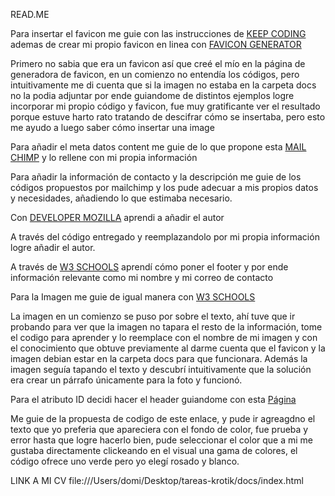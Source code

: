 READ.ME

Para insertar el favicon me guie con las instrucciones de [KEEP CODING](https://keepcoding.io/blog/favicon-en-html/) ademas de crear mi propio favicon en linea con [FAVICON GENERATOR](https://www.websiteplanet.com/es/webtools/favicon-generator/)

Primero no sabia que era un favicon así que creé el mío en la página de generadora de favicon, en un comienzo no entendía los códigos, pero intuitivamente me di cuenta que si la imagen no estaba en la carpeta docs no la podia adjuntar por ende guiandome de distintos ejemplos logre incorporar mi propio código y favicon, fue muy gratificante ver el resultado porque estuve harto rato tratando de descifrar cómo se insertaba, pero esto me ayudo a luego saber cómo insertar una image 

Para añadir el meta datos content me guie de lo que propone esta [MAIL CHIMP](https://mailchimp.com/es/resources/meta-tags-and-the-head-section-of-a-website/#:~:text=Para%20a%C3%B1adir%20la%20etiqueta%20descripci%C3%B3n,de%20b%C3%BAsqueda%20y%20los%20usuarios.) y lo rellene con mi propia información 


Para añadir la información de contacto y la descripción me guie de los códigos propuestos por mailchimp y los pude adecuar a mis propios datos y necesidades, añadiendo lo que estimaba necesario.

Con [DEVELOPER MOZILLA](https://developer.mozilla.org/es/docs/Learn/HTML/Introduction_to_HTML/The_head_metadata_in_HTML) aprendi a añadir el autor 

A través del código entregado y reemplazandolo por mi propia información logre añadir el autor.

A través de [W3 SCHOOLS](https://www.w3schools.com/tags/tag_footer.asp) aprendí cómo poner el footer y por ende información relevante como mi nombre y mi correo de contacto 


Para la Imagen me guie de igual manera con [W3 SCHOOLS](https://www.w3schools.com/html/html_images.asp)

La imagen en un comienzo se puso por sobre el texto, ahí tuve que ir probando para ver que la imagen no tapara el resto de la información, tome el codigo para aprender y lo reemplace con el nombre de mi imagen y con el conocimiento que obtuve previamente al darme cuenta que el favicon y la imagen debian estar en la carpeta docs para que funcionara. Además la imagen seguía tapando el texto y descubrí intuitivamente que la solución era crear un párrafo únicamente para la foto y funcionó.

Para el atributo ID decidi hacer el header guiandome con esta [Página](https://newsletter.cuarzo.dev/p/el-atributo-id-en-html-explicado-y-marcadores-de-enlaces)

Me guie de la propuesta de codigo de este enlace, y pude ir agreagdno el texto que yo preferia que apareciera con el fondo de color, fue prueba y error hasta que logre hacerlo bien, pude seleccionar el color que  a mi me gustaba directamente clickeando en el visual una gama de colores, el código ofrece uno verde pero yo elegí rosado y blanco.

LINK A MI CV file:///Users/domi/Desktop/tareas-krotik/docs/index.html  

